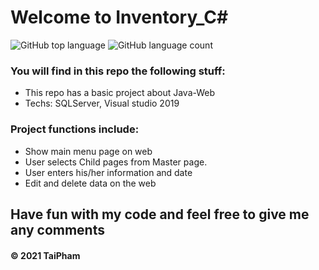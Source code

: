 # Welcome to Inventory_C#


 ![GitHub top language](https://img.shields.io/github/languages/top/taipham2000/Inventory_C-?logo=github) ![GitHub language count](https://img.shields.io/github/languages/count/taipham2000/Inventory_C-?logo=github)
 

### You will find in this repo the following stuff: 
* This repo has a basic project about Java-Web
* Techs: SQLServer, Visual studio 2019


### Project functions include:
* Show main menu page on web
* User selects Child pages from Master page.
* User enters his/her information and date
* Edit and delete data on the web

## Have fun with my code and feel free to give me any comments

####  © 2021 TaiPham

